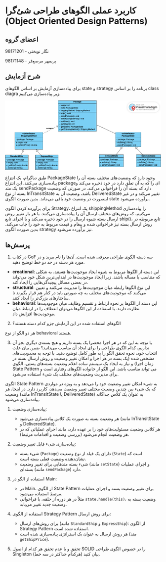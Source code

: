 # کاربرد عملی الگوهای طراحی شئ‌گرا (Object Oriented Design Patterns)

## اعضای گروه

نگار نوبختی - 98171201

پریمهر مرصع‌فر - 98171148

## شرح آزمایش

برای پیاده‌سازی آزمایش بر اساس الگوهای state و  strategy برنامه را بر اساس class diagra زیر پیاده‌سازی می‌کنیم.

![class diagram](./assets/pattern_uml.png)

طبق دیاگرام، یک انتزاع PackageState وجود دارد که وضعیت‌های مختلف بسته آن را پیاده‌سازی می‌کنند. این انتزاع packageای را که به آن تعلق دارد در خود ذخیره می‌کند و یک متد sendPackage دارد که بسته آن را فراخوانی می‌کند. در صورتی که وضعیت بسته از نوع InTransitState باشد، وضعیت آن به DeliveredState تغییر می‌کند و در غیر اینصورت در وضعیت خود باقی می‌ماند. بدین صورت الگوی state برآورده می‌شود.

برای برآورده کردن الگوی Strategy، یک انتزاع shippingMethod را پیاده‌سازی می‌کنیم، که روش‌های مختلف ارسال آن را پیاده‌سازی می‌کنند. با هر بار تغییر روش ارسال بسته شیوه ارسال را در خود ذخیره می‌کند و با اجرای تابع ship()، تابع مربوطه در روش ارسال بسته نیز فراخوانی شده و پیغام و قیمت مربوط به خود را چاپ می‌کند. بدین صورت الگوی strategy نیز برآورده می‌شود.


## پرسش‌ها
1. در کتاب GoF سه دسته الگوی طراحی معرفی شده است. آن‌ها را نام ببرید و در مورد هر دسته در حد دو خط توضیح دهید.

- **creational**: این دسته از الگو‌ها مربوط به شیوه ایجاد موجودیت‌ها هستند، به شکلی که متناسب با مساله باشند. زیرا ایجاد موجودیت‌ها در ابتدایی‌ترین شکل خود می‌تواند در بعضی مسائل پیچیدگی‌هایی را ایجاد کند.
- **structural**: این نوع الگو‌ها رابطه میان موجودیت‌ها را مدیریت می‌کنند و تعیین می‌کنند که موجودیت‌های مختلف به چه صورتی باید در کنار هم قرار بگیرند تا ساختارهای بزرگ‌تر را ایجاد کنند.
- **behavioral**: این دسته از الگوها بر نحوه ارتباط و تقسیم وظایف میان موجودیت‌ها نظارت دارند. با استفاده از این الگوها می‌توان انعطاف را در ارتباط میان موجودیت‌ها افزایش داد.

2. الگوهای استفاده شده در این آزمایش جزو کدام دسته هستند؟

هر دو الگو از نوع behavioral هستند.

3. با توجه به این که در هر اجرا محصرا یک بسته داریم و هیچ بسته‌ی دیگری بجز آن نداریم، کدام الگوی طراحی را برای ایحاد آن مناسب می‌دانید؟ ضمن بیان علت انتخاب خود، نحوه تحقق الگو را به طور کامل توضیح دهید.
   با توجه به محدودیت‌های مشخص شده (یک بسته در هر اجرا و امکان تغییر وضعیت و روش ارسال بسته در زمان اجرا) و نیاز به ایجاد یک سیستم ساده اعلام وضعیت بسته‌های پستی، الگوی State Pattern می تواند مناسب باشد. این الگو از خانواده الگوهای رفتاری است و برای مدیریت وضعیت‌های مختلف یک شیء استفاده می‌شود.

الگوی State Pattern به شیء امکان تغییر وضعیت خود را می‌دهد و به ویژه در مواردی که یک شیء بین چندین وضعیت مختلف تغییر وضعیت می‌دهد، کاربرد دارد. در اینجا، هر وضعیت (مانند InTransitState یا DeliveredState) به عنوان یک کلاس جداگانه پیاده‌سازی می‌شود.

1. پیاده‌سازی وضعیت:
   - هر وضعیت بسته به صورت یک کلاس پیاده‌سازی می‌شود (مانند InTransitState و DeliveredState).
   - هر کلاس وضعیت مسئولیت‌های خود را بر عهده دارد، مانند اجرای عملیاتی که در هر وضعیت انجام می‌شود (بررسی وضعیت و اقدامات مرتبط).

2. پیاده‌سازی شیء قابل تغییر وضعیت:
   - شیء بسته (`Package`) دارای یک فیلد از نوع وضعیت (`State`) است که نشان‌دهنده وضعیت فعلی بسته است.
   - شیء بسته متدهایی برای تغییر وضعیت (مانند `setState`) و اجرای عملیات بسته‌ای (مانند `sendPackage`) دارد.

3. استفاده از الگو در Main:
   - در Main، از الگوی State Pattern برای تغییر وضعیت بسته و اجرای عملیات مرتبط استفاده می‌شود.
   - مثلاً در هر دوره از حلقه، با فراخوانی `state.handle(this)`، وضعیت بسته به وضعیت جدید تغییر می‌یابد.

4. استفاده از الگوی Strategy Pattern برای روش ارسال:
   - برای روش‌های ارسال (مانند `StandardShip` و `ExpressShip`): از الگوی Strategy Pattern استفاده شده است.
   - هر روش ارسال به عنوان یک استراتژی پیاده‌سازی شده است (متد `getShipPrice`).


   

4. تحقق و یا عدم تحقق هر کدام از اصول SOLID را در خصوص الگوی طراحی Singleton بیان کنید (هرکدام حداکثر در سه خط).
